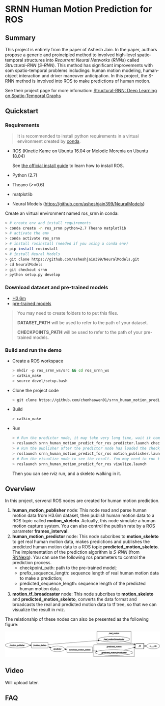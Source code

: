 # SRNN Human Motion Prediction for ROS

## Summary
This project is entirely from the paper of Ashesh Jain. In the paper, authors propose a generic and proincipled method to involved high-level spatio-temporal structures into *Recurrent Neural Networks* (*RNNs*) called *Structural-RNN* (*S-RNN*). This method has significant improvements with som spatio-temporal problems includings: human motion modeling, human-object interaction and driver maneuver anticipation. In this project, the S-RNN method is involved into ROS to make predictions of human motion.

See their project page for more infomation: [Structural-RNN: Deep Learning on Spatio-Temporal Graphs](http://asheshjain.org/srnn)

## Quickstart
### Requirements
> It is recommended to install python requirements in a virtual environment created by [conda](https://conda.io/docs/).
* ROS (Kinetic Kame on Ubuntu 16.04 or Melodic Morenia on Ubuntu 18.04)
  
  See [the official install guide](http://www.ros.org/install) to learn how to install ROS.
* Python (2.7)
* Theano (>=0.6)
* matplotlib
* Neural Models (https://github.com/asheshjain399/NeuralModels)
  
Create an virtual environment named ros_srnn in conda:
```bash
> # create env and install requirements
> conda create -n ros_srnn python=2.7 Theano matplotlib
> # activate the env
> conda activate ros_srnn
> # install rosinstall (needed if you using a conda env)
> pip install rosinstall
> # install Neural Models 
> git clone https://github.com/asheshjain399/NeuralModels.git
> cd NeuralModels
> git checkout srnn
> python setup.py develop
```

### Download dataset and pre-trained models
* [H3.6m](http://www.cs.stanford.edu/people/ashesh/h3.6m.zip)
* [pre-trained models](https://drive.google.com/drive/folders/0B7lfjqylzqmMZlI3TUNUUEFQMXc)
> You may need to create folders to to put this files.
> 
> **DATASET_PATH** will be used to refer to the path of your dataset.
> 
> **CHECKPOINTS_PATH** will be used to refer to the path of your pre-trained models.

### Build and run the demo
* Create a ROS workspace
  ```bash
  > mkdir -p ros_srnn_ws/src && cd ros_srnn_ws
  > catkin_make
  > source devel/setup.bash
  ```
* Clone the project code
  ```bash
  > git clone https://github.com/chenhaowen01/srnn_human_motion_predict_for_ros.git src/srnn_human_motion_predict_for_ros
  ```
* Build
  ```bash
  > catkin_make
  ```
* Run
  ```bash
  > # Run the predictor node, it may take very long time, wait it completely loaded. Checkpoint path could also be specified by a ros parameter called checkpoint_path.
  > roslaunch srnn_human_motion_predict_for_ros predictor.launch checkpoint_path:=CHECKPOINTS_PATH/srnn_walking/checkpoint.pik
  > # Run the publisher after the predictor node has loaded the checkpoint. You may need to run the following command with a new terminal. Dataset path could also be specified by a ros parameter called motion_dataset_path.
  > roslaunch srnn_human_motion_predict_for_ros motion_publisher.launch motion_dataset_path:=DATASET_PATH/dataset/S7/walking_1.txt
  > # Run the visualize node to see the result. You may need to run the following command with a new terminal.
  > roslaunch srnn_human_motion_predict_for_ros visulize.launch
  ```
  Then you can see rviz run, and a skeleto walking in it.

## Overview
In this project, serveral ROS nodes are created for human motion prediction. 
1. **human_motion_publisher** node:
   This node read and parse human motion data from H3.6m dataset, then publish human motion data to a ROS topic called **motion_skeleto**. Actually, this node simulate a human motion capture system. You can also control the publish rate by a ROS parameter **frames_interval**.
2. **human_motion_predictor** node:
   This node subcribes to **motion_skeleto** to get real human motion data, makes predictions and publishes the predicted human motion data to a ROS topic **predicted_motion_skeleto**. The implementation of the prediction algorithm is *S-RNN* (from [RNNexp](https://github.com/asheshjain399/RNNexp)). You can use the following ros parameters to control the prediction process.
   * checkpoint_path: path to the pre-trained model;
   * prefix_sequence_length: sequence length of real human motion data to make a prediction;
   * predicted_sequence_length: sequence length of the predicted human motion data.
3. **motion_tf_broadcaster** node:
   This node subcribes to **motion_skeleto** and **predicted_motion_skeleto**, converts the data format and broadcasts the real and predicted motion data to tf tree, so that we can visualize the result in rviz.

The relationship of these nodes can also be presented as the following figure:

![ROS graph](images/rosgraph.png)

## Video
Will upload later.
## FAQ